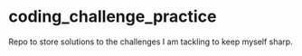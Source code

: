 # coding_challenge_practice
Repo to store solutions to the challenges I am tackling to keep myself sharp.
